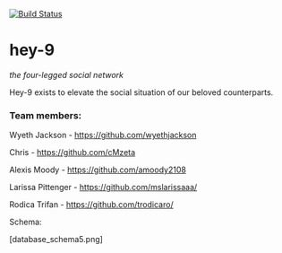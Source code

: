 [![Build Status](https://travis-ci.org/chi-cicadas-2015/hey-9.svg?branch=master)](https://travis-ci.org/chi-cicadas-2015/hey-9)

# hey-9
*the four-legged social network*

Hey-9 exists to elevate the social situation of our beloved counterparts.

### Team members:

Wyeth Jackson - https://github.com/wyethjackson

Chris - https://github.com/cMzeta

Alexis Moody - https://github.com/amoody2108

Larissa Pittenger - https://github.com/mslarissaaa/

Rodica Trifan - https://github.com/trodicaro/

Schema: 

[database_schema5.png]
